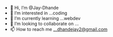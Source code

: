 - 👋 Hi, I’m @Jay-Dhande
- 👀 I’m interested in ...coding 
- 🌱 I’m currently learning ...webdev
- 💞️ I’m looking to collaborate on ...
- 📫 How to reach me ...dhandejay2@gmail.com 

<!---
Jay-Dhande/Jay-Dhande is a ✨ special ✨ repository because its `README.md` (this file) appears on your GitHub profile.
You can click the Preview link to take a look at your changes.
--->
